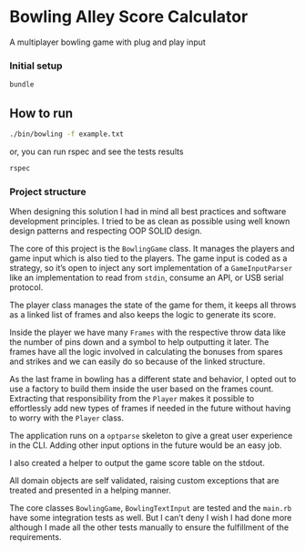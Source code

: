 # Bowling Alley Score Calculator

A multiplayer bowling game with plug and play input

### Initial setup
```bash
bundle
```

## How to run
```bash
./bin/bowling -f example.txt
```
or, you can run rspec and see the tests results
```bash
rspec
```

### Project structure
When designing this solution I had in mind all best practices and software development principles. I tried to be as clean as possible using well known design patterns and respecting OOP SOLID design.

The core of this project is the `BowlingGame` class. It manages the players and game input which is also tied to the players. The game input is coded as a strategy, so it’s open to inject any sort implementation of a `GameInputParser` like an implementation to read from `stdin`, consume an API, or USB serial protocol.

The player class manages the state of the game for them, it keeps all throws as a linked list of frames and also keeps the logic to generate its score.

Inside the player we have many `Frames` with the respective throw data like the number of pins down and a symbol to help outputting it later. The frames have all the logic involved in calculating the bonuses from spares and strikes and we can easily do so because of the linked structure.

As the last frame in bowling has a different state and behavior, I opted out to use a factory to build them inside the user based on the frames count. Extracting that responsibility from the `Player` makes it possible to effortlessly add new types of frames if needed in the future without having to worry with the `Player` class.

The application runs on a `optparse` skeleton to give a great user experience in the CLI. Adding other input options in the future would be an easy job.

I also created a helper to output the game score table on the stdout.

All domain objects are self validated, raising custom exceptions that are treated and presented in a helping manner.

The core classes `BowlingGame`, `BowlingTextInput` are tested and the `main.rb` have some integration tests as well. But I can’t deny I wish I had done more although I made all the other tests manually to ensure the fulfillment of the requirements.
